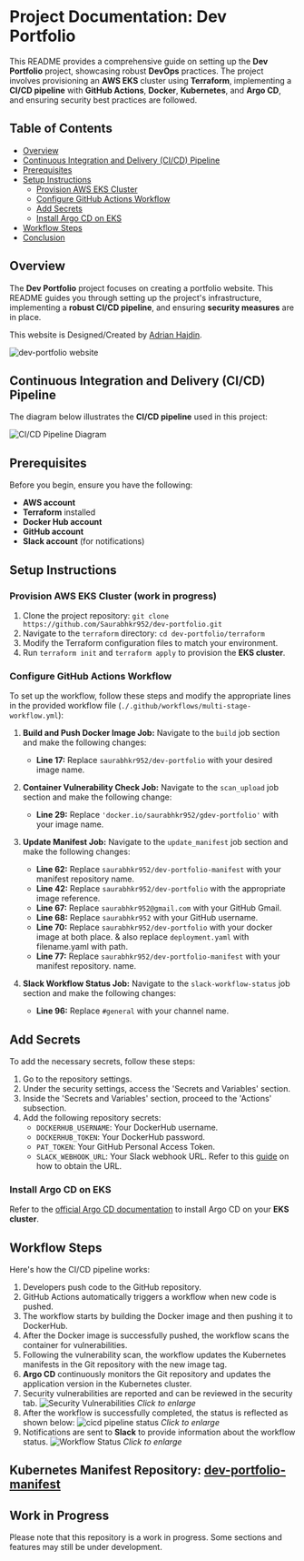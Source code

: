 # Project Documentation: Dev Portfolio

This README provides a comprehensive guide on setting up the **Dev Portfolio** project, showcasing robust **DevOps** practices. The project involves provisioning an **AWS EKS** cluster using **Terraform**, implementing a **CI/CD pipeline** with **GitHub Actions**, **Docker**, **Kubernetes**, and **Argo CD**, and ensuring security best practices are followed.

## Table of Contents
- [Overview](#overview)
- [Continuous Integration and Delivery (CI/CD) Pipeline](#continuous-integration-and-delivery-cicd-pipeline)
- [Prerequisites](#prerequisites)
- [Setup Instructions](#setup-instructions)
   - [Provision AWS EKS Cluster](#provision-aws-eks-cluster)
   - [Configure GitHub Actions Workflow](#configure-github-actions-workflow)
   - [Add Secrets](#add-secrets)
   - [Install Argo CD on EKS](#install-argo-cd-on-eks)
- [Workflow Steps](#workflow-steps)
- [Conclusion](#conclusion)

## Overview

The **Dev Portfolio** project focuses on creating a portfolio website. This README guides you through setting up the project's infrastructure, implementing a **robust CI/CD pipeline**, and ensuring **security measures** are in place.

This website is Designed/Created by [Adrian Hajdin](https://github.com/adrianhajdin).

![dev-portfolio website](https://github.com/Saurabhkr952/dev-portfolio/assets/32189783/9b840485-5588-4e4d-92e5-742801a5a149)


## Continuous Integration and Delivery (CI/CD) Pipeline

The diagram below illustrates the **CI/CD pipeline** used in this project:

![CI/CD Pipeline Diagram](https://user-images.githubusercontent.com/32189783/226803395-6f7d3c2c-e72e-48aa-aa2f-f1f8f5bf74a4.jpg)

## Prerequisites

Before you begin, ensure you have the following:

- **AWS account**
- **Terraform** installed
- **Docker Hub account**
- **GitHub account**
- **Slack account** (for notifications)

## Setup Instructions

### Provision AWS EKS Cluster (work in progress)

1. Clone the project repository: `git clone https://github.com/Saurabhkr952/dev-portfolio.git`
2. Navigate to the `terraform` directory: `cd dev-portfolio/terraform`
3. Modify the Terraform configuration files to match your environment.
4. Run `terraform init` and `terraform apply` to provision the **EKS cluster**.


### Configure GitHub Actions Workflow

To set up the workflow, follow these steps and modify the appropriate lines in the provided workflow file (`./.github/workflows/multi-stage-workflow.yml`):

1. **Build and Push Docker Image Job:**
   Navigate to the `build` job section and make the following changes:
   - **Line 17:** Replace `saurabhkr952/dev-portfolio` with your desired image name.

2. **Container Vulnerability Check Job:**
   Navigate to the `scan_upload` job section and make the following change:
   - **Line 29:** Replace `'docker.io/saurabhkr952/gdev-portfolio'` with your image name.

3. **Update Manifest Job:**
   Navigate to the `update_manifest` job section and make the following changes:
   - **Line 62:** Replace `saurabhkr952/dev-portfolio-manifest` with your manifest repository name.
   - **Line 42:** Replace `saurabhkr952/dev-portfolio` with the appropriate image reference.
   - **Line 67:** Replace `saurabhkr952@gmail.com` with your GitHub Gmail.
   - **Line 68:** Replace `saurabhkr952` with your GitHub username.
   - **Line 70:** Replace `saurabhkr952/dev-portfolio` with your docker image at both place.
                  & also replace `deployment.yaml` with filename.yaml with path.
   - **Line 77:** Replace `saurabhkr952/dev-portfolio-manifest` with your manifest repository. name.   
               

4. **Slack Workflow Status Job:**
   Navigate to the `slack-workflow-status` job section and make the following changes:
   - **Line 96:** Replace `#general` with your channel name.


## Add Secrets

To add the necessary secrets, follow these steps:
1. Go to the repository settings.
2. Under the security settings, access the 'Secrets and Variables' section.
3. Inside the 'Secrets and Variables' section, proceed to the 'Actions' subsection.
4. Add the following repository secrets:
   - `DOCKERHUB_USERNAME`: Your DockerHub username.
   - `DOCKERHUB_TOKEN`: Your DockerHub password.
   - `PAT_TOKEN`: Your GitHub Personal Access Token.
   - `SLACK_WEBHOOK_URL`: Your Slack webhook URL.    Refer to this [guide](https://devopseasyinitiate.hashnode.dev/how-to-get-slack-webhook-url) on how to obtain the URL.
     
### Install Argo CD on EKS

Refer to the [official Argo CD documentation](https://argo-cd.readthedocs.io/en/stable/getting_started/) to install Argo CD on your **EKS cluster**.
  
## Workflow Steps

Here's how the CI/CD pipeline works:

1. Developers push code to the GitHub repository.
2. GitHub Actions automatically triggers a workflow when new code is pushed.
3. The workflow starts by building the Docker image and then pushing it to DockerHub.  
4. After the Docker image is successfully pushed, the workflow scans the container for vulnerabilities.
5. Following the vulnerability scan, the workflow updates the Kubernetes manifests in the Git repository with the new image tag.
6. **Argo CD** continuously monitors the Git repository and updates the application version in the Kubernetes cluster.   
7. Security vulnerabilities are reported and can be reviewed in the security tab.
   ![Security Vulnerabilities](https://github.com/Saurabhkr952/dev-portfolio/assets/32189783/f0ce9f6d-ae90-48ef-9fad-82b3ef3e0e5e.png)
   *Click to enlarge*
8. After the workflow is successfully completed, the status is reflected as shown below:
   ![cicd pipeline status]("https://github.com/Saurabhkr952/dev-portfolio/assets/32189783/1634442e-2d86-4593-8e03-ad0e1614a6af)
   *Click to enlarge*   
9. Notifications are sent to **Slack** to provide information about the workflow status.
   ![Workflow Status](https://github.com/Saurabhkr952/dev-portfolio/assets/32189783/d4b5490c-b4d9-4607-a999-d371c7c0afc5.png)
   *Click to enlarge*
   
## Kubernetes Manifest Repository: [dev-portfolio-manifest](https://github.com/Saurabhkr952/dev-portfolio-manifest)

## Work in Progress

Please note that this repository is a work in progress. Some sections and features may still be under development.
  
